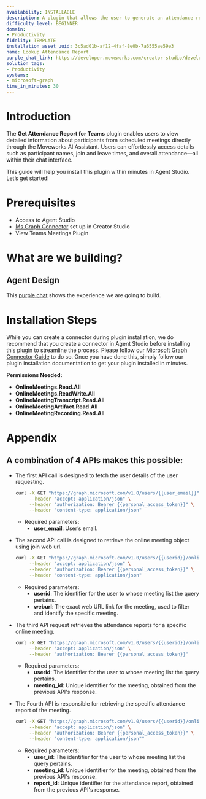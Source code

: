 ```yaml
---
availability: INSTALLABLE
description: A plugin that allows the user to generate an attendance report of a meet.
difficulty_level: BEGINNER
domain:
- Productivity
fidelity: TEMPLATE
installation_asset_uuid: 3c5ad01b-af12-4faf-8e0b-7a6555ae59e3
name: Lookup Attendance Report
purple_chat_link: https://developer.moveworks.com/creator-studio/developer-tools/purple-chat/?conversation=%7B%22startTimestamp%22%3A%2211%3A43%2BAM%22%2C%22messages%22%3A%5B%7B%22parts%22%3A%5B%7B%22richText%22%3A%22Hi%2C+can+you+get+me+the+attendance+report+for+a+meeting%3F%22%7D%5D%2C%22role%22%3A%22user%22%7D%2C%7B%22parts%22%3A%5B%7B%22richText%22%3A%22Alright.+Please+provide+the+start+and+end+dates+for+the+range+you%27re+interested+in.%22%7D%5D%2C%22role%22%3A%22assistant%22%7D%2C%7B%22parts%22%3A%5B%7B%22richText%22%3A%22Let%27s+go+from+October+1st%2C+2023+to+October+7th%2C+2023.%22%7D%5D%2C%22role%22%3A%22user%22%7D%2C%7B%22parts%22%3A%5B%7B%22richText%22%3A%22Here+are+the+meetings+scheduled+between+October+1st+and+October+7th%3A%22%7D%2C%7B%22richText%22%3A%22%3Col%3E%5Cn++%3Cli%3E%3Cb%3EProject+Update%3C%2Fb%3E+on+October+2nd%2C+2023%3C%2Fli%3E%5Cn++%3Cli%3E%3Cb%3ETeam+Sync%3C%2Fb%3E+on+October+4th%2C+2023%3C%2Fli%3E%5Cn++%3Cli%3E%3Cb%3EClient+Review%3C%2Fb%3E+on+October+6th%2C+2023%3C%2Fli%3E%5Cn%3C%2Fol%3E%5CnPlease+choose+the+number+of+the+meeting+you+want+the+attendance+report+for.%22%7D%5D%2C%22role%22%3A%22assistant%22%7D%2C%7B%22parts%22%3A%5B%7B%22richText%22%3A%22I+want+the+attendance+report+for+the+%3Cb%3EProject+Update%3C%2Fb%3E+meeting%2C+which+is+option+1.%22%7D%5D%2C%22role%22%3A%22user%22%7D%2C%7B%22parts%22%3A%5B%7B%22richText%22%3A%22You+selected+the+%3Cb%3EProject+Update%3C%2Fb%3E+meeting+on+October+2nd%2C+2023.+Is+that+correct%3F%22%7D%5D%2C%22role%22%3A%22assistant%22%7D%2C%7B%22parts%22%3A%5B%7B%22richText%22%3A%22Yes%2C+that%27s+correct.%22%7D%5D%2C%22role%22%3A%22user%22%7D%2C%7B%22parts%22%3A%5B%7B%22reasoningSteps%22%3A%5B%7B%22richText%22%3A%22%3Cp%3ECalling+Ms+Graph+API+to+get+attendance+report%3C%2Fp%3E%22%2C%22status%22%3A%22pending%22%7D%5D%7D%5D%2C%22role%22%3A%22assistant%22%7D%2C%7B%22parts%22%3A%5B%7B%22richText%22%3A%22%3Cp%3EThe+attendance+report+for+the+Teams+meeting+%3Cstrong%3EProject+Update%3C%2Fstrong%3E+on+October+2nd%2C+2023+has+been+successfully+generated.+Here+are+the+updated+details%3A%3C%2Fp%3E%22%7D%2C%7B%22richText%22%3A%22%3Cp%3ETotal+Number+of+participants+for+this+meet+%3A+%26nbsp%3B2%3Cbr%3E%5Cn%3Cbr%3E%5Cn1.+%3Cstrong%3EAttendee+1%3C%2Fstrong%3E%3Cbr%3E%5Cn+%26nbsp%3B-+%3Cstrong%3ERole%3A%3C%2Fstrong%3E+Organizer%3Cbr%3E%5Cn+%26nbsp%3B-+%3Cstrong%3EEmail%3A%3C%2Fstrong%3E+%3Ca+href%3D%5C%22mailto%3Asvc-product-admin%40deepnets.onmicrosoft.com%5C%22+rel%3D%5C%22noopener+noreferrer%5C%22+target%3D%5C%22_blank%5C%22%3Eabc%40example.com%3C%2Fa%3E%3Cbr%3E%5Cn+%26nbsp%3B-+%3Cstrong%3ETotal+Attendance+Duration%3A%3C%2Fstrong%3E+5+minutes+and+40+seconds%3Cbr%3E%5Cn+%26nbsp%3B-+%3Cstrong%3EJoin+Time%3A%3C%2Fstrong%3E+March+28%2C+2025%2C+12%3A11+PM+IST%3Cbr%3E%5Cn+%26nbsp%3B-+%3Cstrong%3ELeave+Time%3A%3C%2Fstrong%3E+March+28%2C+2025%2C+12%3A16+PM+IST%3C%2Fp%3E%5Cn%3Cp%3E2.+%3Cstrong%3EAttendee+2%3C%2Fstrong%3E%3Cbr%3E%5Cn+%26nbsp%3B-+%3Cstrong%3ERole%3A%3C%2Fstrong%3E+Presenter%3Cbr%3E%5Cn+%26nbsp%3B-+%3Cstrong%3EEmail%3A%3C%2Fstrong%3E+%3Ca+href%3D%5C%22mailto%3Avijval.narayana%40moveworks.ai%5C%22+rel%3D%5C%22noopener+noreferrer%5C%22+target%3D%5C%22_blank%5C%22%3Exyz%40example.com%3C%2Fa%3E%3Cbr%3E%5Cn+%26nbsp%3B-+%3Cstrong%3ETotal+Attendance+Duration%3A%3C%2Fstrong%3E+2+minutes+and+17+seconds%3Cbr%3E%5Cn+%26nbsp%3B-+%3Cstrong%3EJoin+Time%3A%3C%2Fstrong%3E+March+28%2C+2025%2C+12%3A14+PM+IST%3Cbr%3E%5Cn+%26nbsp%3B-+%3Cstrong%3ELeave+Time%3A%3C%2Fstrong%3E+March+28%2C+2025%2C+12%3A16+PM+IST%3Cbr%3E%5Cn%3Cbr%3E%5CnIf+you+need+further+assistance+or+details%2C+feel+free+to+ask%21%3C%2Fp%3E%22%7D%2C%7B%22citations%22%3A%5B%7B%22citationTitle%22%3A%22Project+Update+Attendance+Report%22%2C%22connectorName%22%3A%22microsoft-graph%22%7D%5D%7D%5D%2C%22role%22%3A%22assistant%22%7D%2C%7B%22parts%22%3A%5B%7B%22richText%22%3A%22Thank+you%21%22%7D%5D%2C%22role%22%3A%22user%22%7D%2C%7B%22parts%22%3A%5B%7B%22richText%22%3A%22You%27re+welcome%21+If+you+have+any+more+questions%2C+just+let+me+know.%22%7D%5D%2C%22role%22%3A%22assistant%22%7D%5D%7D
solution_tags:
- Productivity
systems:
- microsoft-graph
time_in_minutes: 30
---
```


# Introduction

The **Get Attendance Report for Teams** plugin enables users to view detailed information about participants from scheduled meetings directly through the Moveworks AI Assistant. Users can effortlessly access details such as participant names, join and leave times, and overall attendance—all within their chat interface.

This guide will help you install this plugin within minutes in Agent Studio. Let’s get started!

# Prerequisites

- Access to Agent Studio
- [Ms Graph Connector](https://developer.moveworks.com/creator-studio/resources/connector?id=microsoft-graph) set up in Creator Studio
- View Teams Meetings Plugin

# What are we building?

## Agent Design

This [purple chat](https://developer.moveworks.com/creator-studio/developer-tools/purple-chat/?conversation=%7B%22startTimestamp%22%3A%2211%3A43%2BAM%22%2C%22messages%22%3A%5B%7B%22parts%22%3A%5B%7B%22richText%22%3A%22Hi%2C+can+you+get+me+the+attendance+report+for+a+meeting%3F%22%7D%5D%2C%22role%22%3A%22user%22%7D%2C%7B%22parts%22%3A%5B%7B%22richText%22%3A%22Alright.+Please+provide+the+start+and+end+dates+for+the+range+you%27re+interested+in.%22%7D%5D%2C%22role%22%3A%22assistant%22%7D%2C%7B%22parts%22%3A%5B%7B%22richText%22%3A%22Let%27s+go+from+October+1st%2C+2023+to+October+7th%2C+2023.%22%7D%5D%2C%22role%22%3A%22user%22%7D%2C%7B%22parts%22%3A%5B%7B%22richText%22%3A%22Here+are+the+meetings+scheduled+between+October+1st+and+October+7th%3A%22%7D%2C%7B%22richText%22%3A%22%3Col%3E%5Cn++%3Cli%3E%3Cb%3EProject+Update%3C%2Fb%3E+on+October+2nd%2C+2023%3C%2Fli%3E%5Cn++%3Cli%3E%3Cb%3ETeam+Sync%3C%2Fb%3E+on+October+4th%2C+2023%3C%2Fli%3E%5Cn++%3Cli%3E%3Cb%3EClient+Review%3C%2Fb%3E+on+October+6th%2C+2023%3C%2Fli%3E%5Cn%3C%2Fol%3E%5CnPlease+choose+the+number+of+the+meeting+you+want+the+attendance+report+for.%22%7D%5D%2C%22role%22%3A%22assistant%22%7D%2C%7B%22parts%22%3A%5B%7B%22richText%22%3A%22I+want+the+attendance+report+for+the+%3Cb%3EProject+Update%3C%2Fb%3E+meeting%2C+which+is+option+1.%22%7D%5D%2C%22role%22%3A%22user%22%7D%2C%7B%22parts%22%3A%5B%7B%22richText%22%3A%22You+selected+the+%3Cb%3EProject+Update%3C%2Fb%3E+meeting+on+October+2nd%2C+2023.+Is+that+correct%3F%22%7D%5D%2C%22role%22%3A%22assistant%22%7D%2C%7B%22parts%22%3A%5B%7B%22richText%22%3A%22Yes%2C+that%27s+correct.%22%7D%5D%2C%22role%22%3A%22user%22%7D%2C%7B%22parts%22%3A%5B%7B%22reasoningSteps%22%3A%5B%7B%22richText%22%3A%22%3Cp%3ECalling+Ms+Graph+API+to+get+attendance+report%3C%2Fp%3E%22%2C%22status%22%3A%22pending%22%7D%5D%7D%5D%2C%22role%22%3A%22assistant%22%7D%2C%7B%22parts%22%3A%5B%7B%22richText%22%3A%22%3Cp%3EThe+attendance+report+for+the+Teams+meeting+%3Cstrong%3EProject+Update%3C%2Fstrong%3E+on+October+2nd%2C+2023+has+been+successfully+generated.+Here+are+the+updated+details%3A%3C%2Fp%3E%22%7D%2C%7B%22richText%22%3A%22%3Cp%3ETotal+Number+of+participants+for+this+meet+%3A+%26nbsp%3B2%3Cbr%3E%5Cn%3Cbr%3E%5Cn1.+%3Cstrong%3EAttendee+1%3C%2Fstrong%3E%3Cbr%3E%5Cn+%26nbsp%3B-+%3Cstrong%3ERole%3A%3C%2Fstrong%3E+Organizer%3Cbr%3E%5Cn+%26nbsp%3B-+%3Cstrong%3EEmail%3A%3C%2Fstrong%3E+%3Ca+href%3D%5C%22mailto%3Asvc-product-admin%40deepnets.onmicrosoft.com%5C%22+rel%3D%5C%22noopener+noreferrer%5C%22+target%3D%5C%22_blank%5C%22%3Eabc%40example.com%3C%2Fa%3E%3Cbr%3E%5Cn+%26nbsp%3B-+%3Cstrong%3ETotal+Attendance+Duration%3A%3C%2Fstrong%3E+5+minutes+and+40+seconds%3Cbr%3E%5Cn+%26nbsp%3B-+%3Cstrong%3EJoin+Time%3A%3C%2Fstrong%3E+March+28%2C+2025%2C+12%3A11+PM+IST%3Cbr%3E%5Cn+%26nbsp%3B-+%3Cstrong%3ELeave+Time%3A%3C%2Fstrong%3E+March+28%2C+2025%2C+12%3A16+PM+IST%3C%2Fp%3E%5Cn%3Cp%3E2.+%3Cstrong%3EAttendee+2%3C%2Fstrong%3E%3Cbr%3E%5Cn+%26nbsp%3B-+%3Cstrong%3ERole%3A%3C%2Fstrong%3E+Presenter%3Cbr%3E%5Cn+%26nbsp%3B-+%3Cstrong%3EEmail%3A%3C%2Fstrong%3E+%3Ca+href%3D%5C%22mailto%3Avijval.narayana%40moveworks.ai%5C%22+rel%3D%5C%22noopener+noreferrer%5C%22+target%3D%5C%22_blank%5C%22%3Exyz%40example.com%3C%2Fa%3E%3Cbr%3E%5Cn+%26nbsp%3B-+%3Cstrong%3ETotal+Attendance+Duration%3A%3C%2Fstrong%3E+2+minutes+and+17+seconds%3Cbr%3E%5Cn+%26nbsp%3B-+%3Cstrong%3EJoin+Time%3A%3C%2Fstrong%3E+March+28%2C+2025%2C+12%3A14+PM+IST%3Cbr%3E%5Cn+%26nbsp%3B-+%3Cstrong%3ELeave+Time%3A%3C%2Fstrong%3E+March+28%2C+2025%2C+12%3A16+PM+IST%3Cbr%3E%5Cn%3Cbr%3E%5CnIf+you+need+further+assistance+or+details%2C+feel+free+to+ask%21%3C%2Fp%3E%22%7D%2C%7B%22citations%22%3A%5B%7B%22citationTitle%22%3A%22Project+Update+Attendance+Report%22%2C%22connectorName%22%3A%22microsoft-graph%22%7D%5D%7D%5D%2C%22role%22%3A%22assistant%22%7D%2C%7B%22parts%22%3A%5B%7B%22richText%22%3A%22Thank+you%21%22%7D%5D%2C%22role%22%3A%22user%22%7D%2C%7B%22parts%22%3A%5B%7B%22richText%22%3A%22You%27re+welcome%21+If+you+have+any+more+questions%2C+just+let+me+know.%22%7D%5D%2C%22role%22%3A%22assistant%22%7D%5D%7D) shows the experience we are going to build.

# Installation Steps

While you can create a connector during plugin installation, we do recommend that you create a connector in Agent Studio before installing this plugin to streamline the process. Please follow our [Microsoft Graph Connector Guide](https://developer.moveworks.com/marketplace/package/?id=microsoft-graph&hist=home%2Cbrws#how-to-implement) to do so. Once you have done this, simply follow our plugin installation documentation to get your plugin installed in minutes.

**Permissions Needed:**

- **OnlineMeetings.Read.All**
- **OnlineMeetings.ReadWrite.All**
- **OnlineMeetingTranscript.Read.All**
- **OnlineMeetingArtifact.Read.All**
- **OnlineMeetingRecording.Read.All**

# Appendix

## A combination of 4 APIs makes this possible:

- The first API call is designed to fetch the user details of the user requesting.
    
    ```bash
    curl -X GET "https://graph.microsoft.com/v1.0/users/{{user_email}}" \
         --header "accept: application/json" \
         --header "authorization: Bearer {{personal_access_token}}" \
         --header "content-type: application/json"
    ```
    
    - Required parameters:
        - **user_email**: User’s email.
- The second API call is designed to retrieve the online meeting object using join web url.
    
    ```bash
    curl -X GET "https://graph.microsoft.com/v1.0/users/{{userid}}/onlineMeetings/?$filter=JoinWebUrl eq '{{weburl}}'" \
         --header "accept: application/json" \
         --header "authorization: Bearer {{personal_access_token}}" \
         --header "content-type: application/json"
    ```
    
    - Required parameters:
        - **userid**: The identifier for the user to whose meeting list the query pertains.
        - **weburl**: The exact web URL link for the meeting, used to filter and identify the specific meeting.
- The third API request retrieves the attendance reports for a specific online meeting.
    
    ```bash
    curl -X GET "https://graph.microsoft.com/v1.0/users/{{userid}}/onlineMeetings/{{meeting_id}}/attendanceReports" \
         --header "accept: application/json" \
         --header "authorization: Bearer {{personal_access_token}}"
    ```
    
    - Required parameters:
        - **userid**: The identifier for the user to whose meeting list the query pertains.
        - **meeting_id**: Unique identifier for the meeting, obtained from the previous API's response.
- The Fourth API is responsible for retrieving the specific attendance report of the meeting.
    
    ```bash
    curl -X GET "https://graph.microsoft.com/v1.0/users/{{userid}}/onlineMeetings/{{meeting_id}}/attendanceReports/{{report_id}}?$expand=attendanceRecords" \
         --header "accept: application/json" \
         --header "authorization: Bearer {{personal_access_token}}" \
         --header "content-type: application/json""
    ```
    
    - Required parameters:
        - **user_id**: The identifier for the user to whose meeting list the query pertains.
        - **meeting_id**: Unique identifier for the meeting, obtained from the previous API's response.
        - **report_id**: Unique identifier for the attendance report, obtained from the previous API's response.